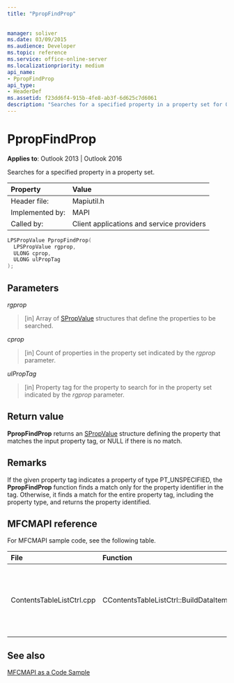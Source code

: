 ```yaml
---
title: "PpropFindProp"
 
 
manager: soliver
ms.date: 03/09/2015
ms.audience: Developer
ms.topic: reference
ms.service: office-online-server
ms.localizationpriority: medium
api_name:
- PpropFindProp
api_type:
- HeaderDef
ms.assetid: f23dd6f4-915b-4fe8-ab3f-6d625c7d6061
description: "Searches for a specified property in a property set for Outlook 2013 and Outlook 2016."
---
```


# PpropFindProp

  
  
**Applies to**: Outlook 2013 | Outlook 2016 
  
Searches for a specified property in a property set.
  
|Property |Value |
|:-----|:-----|
|Header file:  <br/> |Mapiutil.h  <br/> |
|Implemented by:  <br/> |MAPI  <br/> |
|Called by:  <br/> |Client applications and service providers  <br/> |
   
```cpp
LPSPropValue PpropFindProp(
  LPSPropValue rgprop,
  ULONG cprop,
  ULONG ulPropTag
);
```

## Parameters

 _rgprop_
  
> [in] Array of [SPropValue](spropvalue.md) structures that define the properties to be searched. 
    
 _cprop_
  
> [in] Count of properties in the property set indicated by the  _rgprop_ parameter. 
    
 _ulPropTag_
  
> [in] Property tag for the property to search for in the property set indicated by the  _rgprop_ parameter. 
    
## Return value

 **PpropFindProp** returns an [SPropValue](spropvalue.md) structure defining the property that matches the input property tag, or NULL if there is no match. 
  
## Remarks

If the given property tag indicates a property of type PT_UNSPECIFIED, the **PpropFindProp** function finds a match only for the property identifier in the tag. Otherwise, it finds a match for the entire property tag, including the property type, and returns the property identified. 
  
## MFCMAPI reference

For MFCMAPI sample code, see the following table.
  
|**File**|**Function**|**Comment**|
|:-----|:-----|:-----|
|ContentsTableListCtrl.cpp  <br/> |CContentsTableListCtrl::BuildDataItem  <br/> |MFCMAPI uses the **PpropFindProp** method to find properties in a property set being added to the list. |
   
## See also



[MFCMAPI as a Code Sample](mfcmapi-as-a-code-sample.md)

